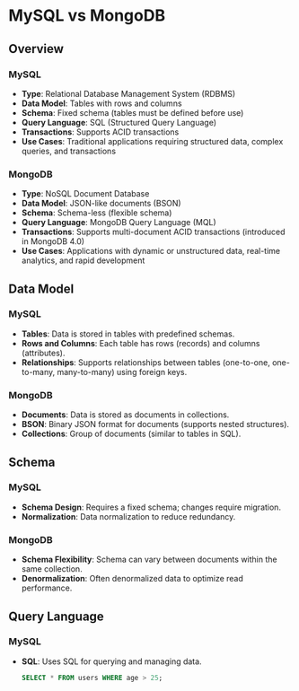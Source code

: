 # MySQL vs MongoDB

## Overview

### MySQL
- **Type**: Relational Database Management System (RDBMS)
- **Data Model**: Tables with rows and columns
- **Schema**: Fixed schema (tables must be defined before use)
- **Query Language**: SQL (Structured Query Language)
- **Transactions**: Supports ACID transactions
- **Use Cases**: Traditional applications requiring structured data, complex queries, and transactions

### MongoDB
- **Type**: NoSQL Document Database
- **Data Model**: JSON-like documents (BSON)
- **Schema**: Schema-less (flexible schema)
- **Query Language**: MongoDB Query Language (MQL)
- **Transactions**: Supports multi-document ACID transactions (introduced in MongoDB 4.0)
- **Use Cases**: Applications with dynamic or unstructured data, real-time analytics, and rapid development

## Data Model

### MySQL
- **Tables**: Data is stored in tables with predefined schemas.
- **Rows and Columns**: Each table has rows (records) and columns (attributes).
- **Relationships**: Supports relationships between tables (one-to-one, one-to-many, many-to-many) using foreign keys.

### MongoDB
- **Documents**: Data is stored as documents in collections.
- **BSON**: Binary JSON format for documents (supports nested structures).
- **Collections**: Group of documents (similar to tables in SQL).

## Schema

### MySQL
- **Schema Design**: Requires a fixed schema; changes require migration.
- **Normalization**: Data normalization to reduce redundancy.

### MongoDB
- **Schema Flexibility**: Schema can vary between documents within the same collection.
- **Denormalization**: Often denormalized data to optimize read performance.

## Query Language

### MySQL
- **SQL**: Uses SQL for querying and managing data.
  ```sql
  SELECT * FROM users WHERE age > 25;
